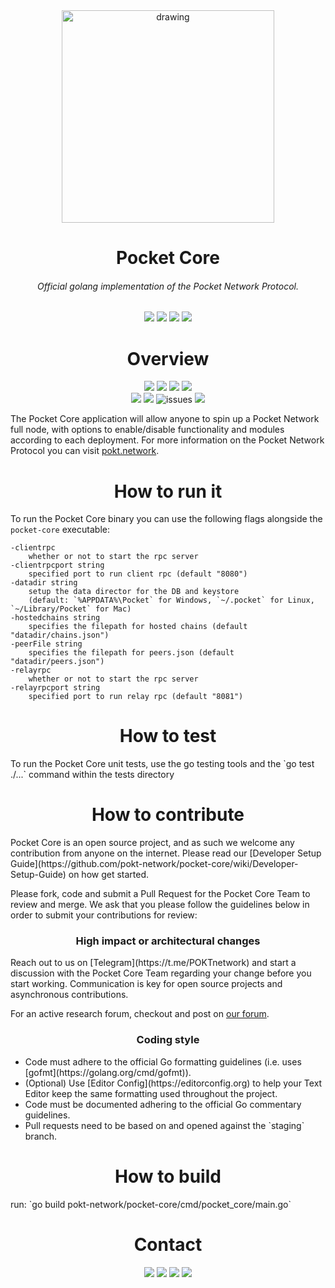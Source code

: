 <div align="center">
  <a href="https://www.pokt.network">
    <img src="https://pokt.network/wp-content/uploads/2018/12/Logo-488x228-px.png" alt="drawing" width="340"/>
  </a>
</div>
<h1 align="center">Pocket Core</h1>
<h6 align="center">Official golang implementation of the Pocket Network Protocol.</h6>
<div align="center">
  <img href="https://godoc.org/github.com/pokt-network/pocket-core" src="https://img.shields.io/badge/godoc-reference-blue.svg"/>
  <img href="https://goreportcard.com/report/github.com/pokt-network/pocket-core" src="https://goreportcard.com/badge/github.com/pokt-network/pocket-core"/>
  <img href="https://golang.org" src="https://img.shields.io/badge/golang-v1.11-red.svg"/>
  <img href="https://github.com/tools/godep" src="https://img.shields.io/badge/godep-dependency-71a3d9.svg"/>
</div>

<h1 align="center"> Overview</h1>
<div align="center">
    <img href="https://github.com/pokt-network/pocket-core/releases" src="https://img.shields.io/github/release-pre/pokt-network/pocket-core.svg"/>
  <img href="https://github.com/pokt-network/pocket-core/pulse" src="https://img.shields.io/github/languages/code-size/pokt-network/pocket-core.svg"/>
  <img href="https://github.com/pokt-network/pocket-core/pulse" src="https://img.shields.io/github/contributors/pokt-network/pocket-core.svg"/>
  <img href="https://opensource.org/licenses/MIT" src="https://img.shields.io/badge/License-MIT-blue.svg"/>
    <br >
  <img href="https://github.com/pokt-network/pocket-core/pulse" src="https://img.shields.io/github/last-commit/pokt-network/pocket-core.svg"/>
  <img href="https://github.com/pokt-network/pocket-core/issues" src="https://img.shields.io/github/issues-pr/pokt-network/pocket-core.svg"/>
  <img alt="issues" href="https://github.com/pokt-network/pocket-core/issues?q=is%3Aissue+is%3Aclosed" src="https://img.shields.io/github/issues-closed/pokt-network/pocket-core.svg"/>
  <img href="https://github.com/pokt-network/pocket-core/commits/staging" src="https://img.shields.io/github/commit-activity/w/pokt-network/pocket-core.svg"/>
</div>

The Pocket Core application will allow anyone to spin up a Pocket Network full node, with options to enable/disable functionality and modules according to each deployment. For more information on the Pocket Network Protocol you can visit [pokt.network](https://pokt.network).

<h1 align="center">How to run it</h1>

To run the Pocket Core binary you can use the following flags alongside the `pocket-core` executable:

    -clientrpc
      	whether or not to start the rpc server
    -clientrpcport string
      	specified port to run client rpc (default "8080")
    -datadir string
      	setup the data director for the DB and keystore 
      	(default: `%APPDATA%\Pocket` for Windows, `~/.pocket` for Linux, `~/Library/Pocket` for Mac)
    -hostedchains string
      	specifies the filepath for hosted chains (default "datadir/chains.json")
    -peerFile string
      	specifies the filepath for peers.json (default "datadir/peers.json")
    -relayrpc
      	whether or not to start the rpc server
    -relayrpcport string
      	specified port to run relay rpc (default "8081")

<h1 align="center">How to test</h1>
To run the Pocket Core unit tests, use the go testing tools and the `go test ./...` command within the tests directory

<h1 align="center">How to contribute</h1>
Pocket Core is an open source project, and as such we welcome any contribution from anyone on the internet. Please read our [Developer Setup Guide](https://github.com/pokt-network/pocket-core/wiki/Developer-Setup-Guide) on how get started.

Please fork, code and submit a Pull Request for the Pocket Core Team to review and merge. We ask that you please follow the guidelines below in order to submit your contributions for review:

<h3 align="center">High impact or architectural changes</h3>
Reach out to us on [Telegram](https://t.me/POKTnetwork) and start a discussion with the Pocket Core Team regarding your change before you start working. Communication is key for open source projects and asynchronous contributions.

For an active research forum, checkout and post on [our forum](https://research.pokt.network).

<h3 align="center">Coding style</h3>
<ul>
  <li>Code must adhere to the official Go formatting guidelines (i.e. uses [gofmt](https://golang.org/cmd/gofmt)).</li>

  <li>(Optional) Use [Editor Config](https://editorconfig.org) to help your Text Editor keep the same formatting used throughout the project.</li>

  <li>Code must be documented adhering to the official Go commentary guidelines.</li>

  <li>Pull requests need to be based on and opened against the `staging` branch.</.i>
</ul>
<h1 align="center"> How to build </h1>
run: `go build pokt-network/pocket-core/cmd/pocket_core/main.go`

<h1 align="center">Contact</h1>
<div align="center">
  <img href="https://twitter.com/poktnetwork" src="https://img.shields.io/twitter/url/http/shields.io.svg?style=social">
  <img href="https://t.me/POKTnetwork" src="https://img.shields.io/badge/Telegram-blue.svg">
  <img href="https://www.facebook.com/POKTnetwork" src="https://img.shields.io/badge/Facebook-red.svg">
  <img href="https://research.pokt.network" src="https://img.shields.io/discourse/https/research.pokt.network/posts.svg">
</div>
